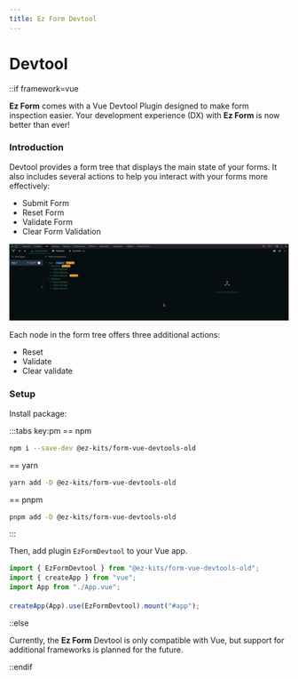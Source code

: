 ```yaml
---
title: Ez Form Devtool
---
```

# Devtool

::if framework=vue

**Ez Form** comes with a Vue Devtool Plugin designed to make form inspection easier. Your development experience (DX) with **Ez Form** is now better than ever!

### Introduction

Devtool provides a form tree that displays the main state of your forms. It also includes several actions to help you interact with your forms more effectively:

- Submit Form
- Reset Form
- Validate Form
- Clear Form Validation



![](/devtool.gif)

<style>
	.main img {
		width: 100%
	}
</style>

Each node in the form tree offers three additional actions:

- Reset
- Validate
- Clear validate

### Setup

Install package:

:::tabs key:pm
== npm
```sh
npm i --save-dev @ez-kits/form-vue-devtools-old
```
== yarn
```sh
yarn add -D @ez-kits/form-vue-devtools-old
```
== pnpm
```sh
pnpm add -D @ez-kits/form-vue-devtools-old
```
:::


Then, add plugin `EzFormDevtool` to your Vue app.

```ts
import { EzFormDevtool } from "@ez-kits/form-vue-devtools-old";
import { createApp } from "vue";
import App from "./App.vue";

createApp(App).use(EzFormDevtool).mount("#app");
```

::else

Currently, the **Ez Form** Devtool is only compatible with Vue, but support for additional frameworks is planned for the future.

::endif